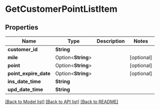 # GetCustomerPointListItem

## Properties

Name | Type | Description | Notes
------------ | ------------- | ------------- | -------------
**customer_id** | **String** |  | 
**mile** | Option<**String**> |  | [optional]
**point** | Option<**String**> |  | [optional]
**point_expire_date** | Option<**String**> |  | [optional]
**ins_date_time** | **String** |  | 
**upd_date_time** | **String** |  | 

[[Back to Model list]](../README.md#documentation-for-models) [[Back to API list]](../README.md#documentation-for-api-endpoints) [[Back to README]](../README.md)


